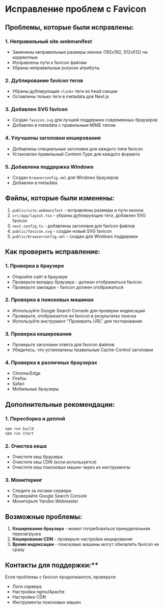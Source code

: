 # Исправление проблем с Favicon

## Проблемы, которые были исправлены:

### 1. **Неправильный site.webmanifest**
- Заменены неправильные размеры иконок (192x192, 512x512) на корректные
- Исправлены пути к favicon файлам
- Убраны неправильные purpose атрибуты

### 2. **Дублирование favicon тегов**
- Убраны дублирующие `<link>` теги из head секции
- Оставлены только теги в metadata для Next.js

### 3. **Добавлен SVG favicon**
- Создан `favicon.svg` для лучшей поддержки современных браузеров
- Добавлен в metadata с правильным MIME типом

### 4. **Улучшены заголовки кеширования**
- Добавлены специальные заголовки для каждого типа favicon
- Установлен правильный Content-Type для каждого формата

### 5. **Добавлена поддержка Windows**
- Создан `browserconfig.xml` для Windows браузеров
- Добавлен в metadata

## Файлы, которые были изменены:

1. `public/site.webmanifest` - исправлены размеры и пути иконок
2. `src/app/layout.tsx` - убраны дублирующие теги, добавлен SVG favicon
3. `next.config.ts` - добавлены заголовки для favicon файлов
4. `public/favicon.svg` - создан новый SVG favicon
5. `public/browserconfig.xml` - создан для Windows поддержки

## Как проверить исправление:

### 1. **Проверка в браузере**
- Откройте сайт в браузере
- Проверьте вкладку браузера - должен отображаться favicon
- Проверьте закладки - favicon должен отображаться

### 2. **Проверка в поисковых машинах**
- Используйте Google Search Console для проверки индексации
- Проверьте, отображается ли favicon в результатах поиска
- Используйте инструмент "Проверить URL" для тестирования

### 3. **Проверка кеширования**
- Проверьте заголовки ответа для favicon файлов
- Убедитесь, что установлены правильные Cache-Control заголовки

### 4. **Проверка в различных браузерах**
- Chrome/Edge
- Firefox
- Safari
- Мобильные браузеры

## Дополнительные рекомендации:

### 1. **Пересборка и деплой**
```bash
npm run build
npm run start
```

### 2. **Очистка кеша**
- Очистите кеш браузера
- Очистите кеш CDN (если используется)
- Очистите кеш поисковых машин через их инструменты

### 3. **Мониторинг**
- Следите за логами сервера
- Проверяйте Google Search Console
- Мониторьте Yandex.Webmaster

## Возможные проблемы:

1. **Кеширование браузера** - может потребоваться принудительная перезагрузка
2. **Кеширование CDN** - проверьте настройки кеширования
3. **Время индексации** - поисковые машины могут обновлять favicon не сразу

## Контакты для поддержки:**

Если проблемы с favicon продолжаются, проверьте:
- Логи сервера
- Настройки nginx/Apache
- Настройки CDN
- Инструменты поисковых машин
